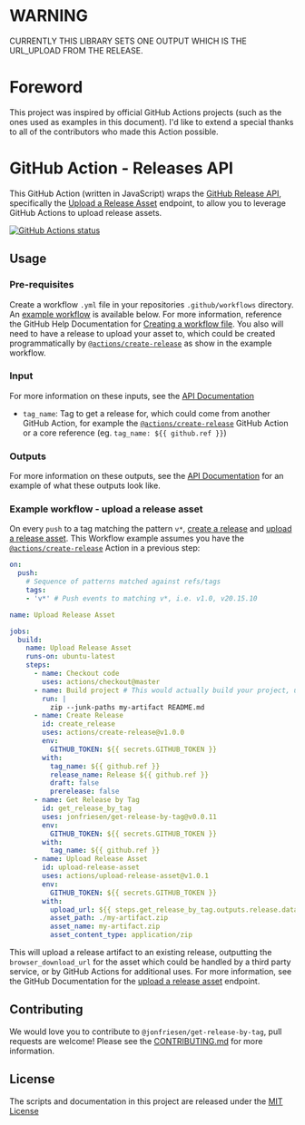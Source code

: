 # WARNING

CURRENTLY THIS LIBRARY SETS ONE OUTPUT WHICH IS THE URL_UPLOAD FROM THE RELEASE.

# Foreword
This project was inspired by official GitHub Actions projects (such as the ones used as examples in this document). I'd like to extend a special thanks to all of the contributors who made this Action possible.

# GitHub Action - Releases API
This GitHub Action (written in JavaScript) wraps the [GitHub Release API](https://developer.github.com/v3/repos/releases/), specifically the [Upload a Release Asset](https://developer.github.com/v3/repos/releases/#upload-a-release-asset) endpoint, to allow you to leverage GitHub Actions to upload release assets.

<a href="https://github.com/jonfriesen/get-release-by-tag"><img alt="GitHub Actions status" src="https://github.com/jonfriesen/get-release-by-tag/workflows/Tests/badge.svg"></a>

## Usage
### Pre-requisites
Create a workflow `.yml` file in your repositories `.github/workflows` directory. An [example workflow](#example-workflow---upload-a-release-asset) is available below. For more information, reference the GitHub Help Documentation for [Creating a workflow file](https://help.github.com/en/articles/configuring-a-workflow#creating-a-workflow-file). You also will need to have a release to upload your asset to, which could be created programmatically by [`@actions/create-release`](https://www.github.com/actions/create-release) as show in the example workflow.

### Input
For more information on these inputs, see the [API Documentation](https://developer.github.com/v3/repos/releases/#input-2)

- `tag_name`: Tag to get a release for, which could come from another GitHub Action, for example the [`@actions/create-release`](https://www.github.com/actions/create-release) GitHub Action or a core reference (eg. `tag_name: ${{ github.ref }}`)

### Outputs
For more information on these outputs, see the [API Documentation](https://developer.github.com/v3/repos/releases/#get-a-release-by-tag-name) for an example of what these outputs look like.

### Example workflow - upload a release asset
On every `push` to a tag matching the pattern `v*`, [create a release](https://developer.github.com/v3/repos/releases/#create-a-release) and [upload a release asset](https://developer.github.com/v3/repos/releases/#upload-a-release-asset). This Workflow example assumes you have the [`@actions/create-release`](https://www.github.com/actions/create-release) Action in a previous step:

```yaml
on:
  push:
    # Sequence of patterns matched against refs/tags
    tags:
    - 'v*' # Push events to matching v*, i.e. v1.0, v20.15.10

name: Upload Release Asset

jobs:
  build:
    name: Upload Release Asset
    runs-on: ubuntu-latest
    steps:
      - name: Checkout code
        uses: actions/checkout@master
      - name: Build project # This would actually build your project, using zip for an example artifact
        run: |
          zip --junk-paths my-artifact README.md
      - name: Create Release
        id: create_release
        uses: actions/create-release@v1.0.0
        env:
          GITHUB_TOKEN: ${{ secrets.GITHUB_TOKEN }}
        with:
          tag_name: ${{ github.ref }}
          release_name: Release ${{ github.ref }}
          draft: false
          prerelease: false
      - name: Get Release by Tag
        id: get_release_by_tag
        uses: jonfriesen/get-release-by-tag@v0.0.11
        env:
          GITHUB_TOKEN: ${{ secrets.GITHUB_TOKEN }}
        with:
          tag_name: ${{ github.ref }}
      - name: Upload Release Asset
        id: upload-release-asset 
        uses: actions/upload-release-asset@v1.0.1
        env:
          GITHUB_TOKEN: ${{ secrets.GITHUB_TOKEN }}
        with:
          upload_url: ${{ steps.get_release_by_tag.outputs.release.data.upload_url }} # This pulls from the GET RELEASE BY TAG step above, referencing it's ID to get its release object, which include a `upload_url`. See this blog post for more info: https://jasonet.co/posts/new-features-of-github-actions/#passing-data-to-future-steps 
          asset_path: ./my-artifact.zip
          asset_name: my-artifact.zip
          asset_content_type: application/zip
```

This will upload a release artifact to an existing release, outputting the `browser_download_url` for the asset which could be handled by a third party service, or by GitHub Actions for additional uses. For more information, see the GitHub Documentation for the [upload a release asset](https://developer.github.com/v3/repos/releases/#upload-a-release-asset) endpoint. 

## Contributing
We would love you to contribute to `@jonfriesen/get-release-by-tag`, pull requests are welcome! Please see the [CONTRIBUTING.md](CONTRIBUTING.md) for more information.

## License
The scripts and documentation in this project are released under the [MIT License](LICENSE)
